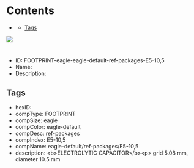 



Contents
========

* [](#)
	* [Tags](#tags)
  
![][im]
# 

- ID: FOOTPRINT-eagle-eagle-default-ref-packages-E5-10,5
- Name: 
- Description: 

## Tags

- hexID: 
- oompType: FOOTPRINT
- oompSize: eagle
- oompColor: eagle-default
- oompDesc: ref-packages
- oompIndex: E5-10,5
- oompName: eagle-default/ref-packages/E5-10,5
- description: &lt;b&gt;ELECTROLYTIC CAPACITOR&lt;/b&gt;&lt;p&gt;&#xD;
grid 5.08 mm, diameter 10.5 mm



[im]: image.png
